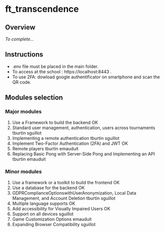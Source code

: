 # ft_transcendence

## Overview

_To complete..._

## Instructions

- .env file must be placed in the main folder.
- To access at the school : https://localhost:8443 .
- To use 2FA: dowload google authentificator on smartphone and scan the QR code.

## Modules selection

### Major modules
1. Use a Framework to build the backend OK
2. Standard user management, authentication, users across tournaments tburtin sguillot
3. Implementing a remote authentication tburtin sguillot
4. Implement Two-Factor Authentication (2FA) and JWT OK
5. Remote players tburtin emauduit
6. Replacing Basic Pong with Server-Side Pong and Implementing an API tburtin emauduit

### Minor modules
1. Use a framework or a toolkit to build the frontend OK
2. Use a database for the backend OK
3. GDPRComplianceOptionswithUserAnonymization, Local Data Management, and Account Deletion tburtin sguillot
4. Multiple language supports OK
5. Add accessibility for Visually Impaired Users OK
6. Support on all devices sguillot
7. Game Customization Options emauduit
8. Expanding Browser Compatibility sguillot
